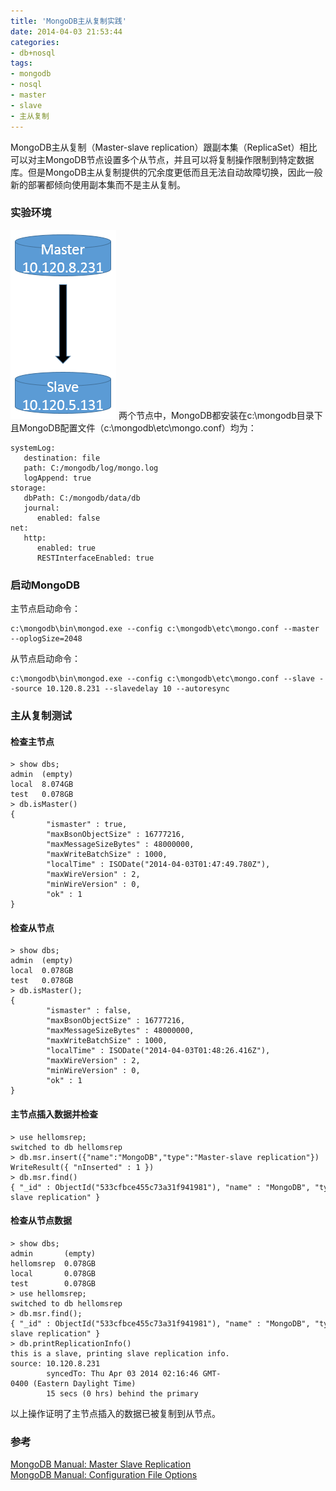 ```yaml
---
title: 'MongoDB主从复制实践'
date: 2014-04-03 21:53:44
categories: 
- db+nosql
tags: 
- mongodb
- nosql
- master
- slave
- 主从复制
---
```

MongoDB主从复制（Master-slave replication）跟副本集（ReplicaSet）相比可以对主MongoDB节点设置多个从节点，并且可以将复制操作限制到特定数据库。但是MongoDB主从复制提供的冗余度更低而且无法自动故障切换，因此一般新的部署都倾向使用副本集而不是主从复制。

### 实验环境

![MongoDB主从复制实践](/images/2014/4/0026uWfMgy6R6jRuMgaaa.png)
两个节点中，MongoDB都安装在c:\mongodb目录下且MongoDB配置文件（c:\mongodb\etc\mongo.conf）均为：
```
systemLog:
   destination: file
   path: C:/mongodb/log/mongo.log
   logAppend: true
storage:
   dbPath: C:/mongodb/data/db
   journal:
      enabled: false
net:
   http:
      enabled: true
      RESTInterfaceEnabled: true
```

### 启动MongoDB

主节点启动命令：
```
c:\mongodb\bin\mongod.exe --config c:\mongodb\etc\mongo.conf --master --oplogSize=2048
```

从节点启动命令：
```
c:\mongodb\bin\mongod.exe --config c:\mongodb\etc\mongo.conf --slave --source 10.120.8.231 --slavedelay 10 --autoresync
```

### 主从复制测试

#### 检查主节点

```
> show dbs;
admin  (empty)
local  8.074GB
test   0.078GB
> db.isMaster()
{
        "ismaster" : true,
        "maxBsonObjectSize" : 16777216,
        "maxMessageSizeBytes" : 48000000,
        "maxWriteBatchSize" : 1000,
        "localTime" : ISODate("2014-04-03T01:47:49.780Z"),
        "maxWireVersion" : 2,
        "minWireVersion" : 0,
        "ok" : 1
}
```

#### 检查从节点

```
> show dbs;
admin  (empty)
local  0.078GB
test   0.078GB
> db.isMaster();
{
        "ismaster" : false,
        "maxBsonObjectSize" : 16777216,
        "maxMessageSizeBytes" : 48000000,
        "maxWriteBatchSize" : 1000,
        "localTime" : ISODate("2014-04-03T01:48:26.416Z"),
        "maxWireVersion" : 2,
        "minWireVersion" : 0,
        "ok" : 1
}
```

#### 主节点插入数据并检查

```
> use hellomsrep;
switched to db hellomsrep
> db.msr.insert({"name":"MongoDB","type":"Master-slave replication"})
WriteResult({ "nInserted" : 1 })
> db.msr.find()
{ "_id" : ObjectId("533cfbce455c73a31f941981"), "name" : "MongoDB", "type" : "Master-slave replication" }
```

#### 检查从节点数据

```
> show dbs;
admin       (empty)
hellomsrep  0.078GB
local       0.078GB
test        0.078GB
> use hellomsrep;
switched to db hellomsrep
> db.msr.find();
{ "_id" : ObjectId("533cfbce455c73a31f941981"), "name" : "MongoDB", "type" : "Master-slave replication" }
> db.printReplicationInfo()
this is a slave, printing slave replication info.
source: 10.120.8.231
        syncedTo: Thu Apr 03 2014 02:16:46 GMT-0400 (Eastern Daylight Time)
        15 secs (0 hrs) behind the primary
```

以上操作证明了主节点插入的数据已被复制到从节点。

### 参考

[MongoDB Manual: Master Slave Replication](http://docs.mongodb.org/manual/core/master-slave/)  
[MongoDB Manual: Configuration File Options](http://docs.mongodb.org/manual/reference/configuration-options/)  